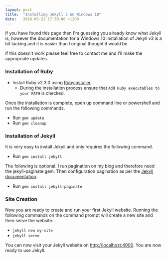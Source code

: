 ```yaml
---
layout: post
title:  "Installing Jekyll 3 on Windows 10"
date:   2016-05-22 17:30:00 +1200
---
```

If you have found this page then I'm guessing you already know what Jekyll is, however the documentation for a Windows 10 installation of Jekyll v3 is a bit lacking and it is easier than I original thought it would be. 

If this doesn't work please feel free to contact me and I'll make the appropriate updates.

### Installation of Ruby
 - Install Ruby v2.3.0 using [RubyInstaller](http://rubyinstaller.org/downloads/)
    - During the installation process ensure that `Add Ruby executables to your PATH` is checked.

Once the installation is complete, open up command line or powershell and run the following commands.

 - Run `gem update`
 - Run `gem cleanup`
 
### Installation of Jekyll
It is very easy to install Jekyll and only requires the following command.

 - Run `gem install jekyll`

The following is optional. I run pagination on my blog and therefore need the jekyll-paginate gem. Then configuration pagination as per the [Jekyll documentation](https://jekyllrb.com/docs/pagination/).

 - Run `gem install jekyll-paginate`

### Site Creation
Now you are ready to create and run your first Jekyll website. Running the following commands on the command prompt will create a new site and then serve the website.

 - `jekyll new my-site`
 - `jekyll serve`

You can now visit your Jekyll website on [http://localhost:4000](http://localhost:4000). You are now ready to use Jekyll.